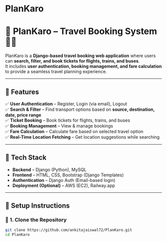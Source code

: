 # PlanKaro
# 🛫 PlanKaro – Travel Booking System 🚌🚆

PlanKaro is a **Django-based travel booking web application** where users can **search, filter, and book tickets for flights, trains, and buses**.  
It includes **user authentication, booking management, and fare calculation** to provide a seamless travel planning experience.  

---

## **📌 Features**
✅ **User Authentication** – Register, Login (via email), Logout  
✅ **Search & Filter** – Find transport options based on **source, destination, date, price range**  
✅ **Ticket Booking** – Book tickets for flights, trains, and buses  
✅ **Booking Management** – View & manage bookings  
✅ **Fare Calculation** – Calculate fare based on selected travel option  
✅ **Real-Time Location Fetching** – Get location suggestions while searching  

---

## **📌 Tech Stack**
- **Backend** – Django (Python), MySQL  
- **Frontend** – HTML, CSS, Bootstrap (Django Templates)  
- **Authentication** – Django Auth (Email-based login)  
- **Deployment (Optional)** – AWS (EC2), Railway.app  

---

## **📌 Setup Instructions**
### 🔹 **1. Clone the Repository**
```sh
git clone https://github.com/ankitajaiswal72/PlanKaro.git
cd PlanKaro

